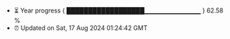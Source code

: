 - ⏳ Year progress { ██████████████████▁▁▁▁▁▁▁▁▁▁▁▁ } 62.58 %
- ⏰ Updated on Sat, 17 Aug 2024 01:24:42 GMT


